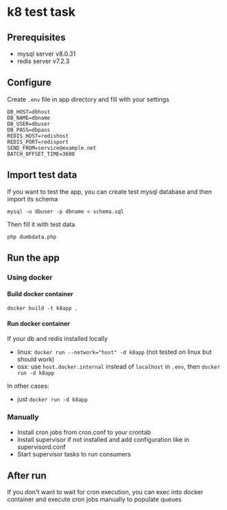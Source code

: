 # k8 test task

## Prerequisites
- mysql server v8.0.31
- redis server v7.2.3

## Configure
Create `.env` file in app directory and fill with your settings

```
DB_HOST=dbhost
DB_NAME=dbname
DB_USER=dbuser
DB_PASS=dbpass
REDIS_HOST=redishost
REDIS_PORT=redisport
SEND_FROM=service@example.net
BATCH_OFFSET_TIME=3600
```

## Import test data
If you want to test the app, you can create test mysql database and then import its schema

`mysql -u dbuser -p dbname < schema.sql`

Then fill it with test data

`php dumbdata.php`

## Run the app

### Using docker

#### Build docker container

`docker build -t k8app .`

#### Run docker container

If your db and redis installed locally
 - linux: `docker run --network="host" -d k8app` (not tested on linux but should work)
 - osx: use `host.docker.internal` instead of `localhost` in `.env`, then `docker run -d k8app`

In other cases:
 - just `docker run -d k8app`

### Manually

- Install cron jobs from cron.conf to your crontab
- Install supervisor if not installed and add configuration like in supervisord.conf
- Start supervisor tasks to run consumers

## After run

If you don't want to wait for cron execution, you can exec into docker container and execute cron jobs manually to populate queues
